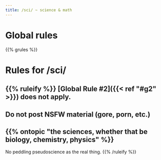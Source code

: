 ```yaml
---
title: /sci/ ~ science & math
---
```


# Global rules

{{% grules %}}


# Rules for /sci/

{{% ruleify %}}
[Global Rule #2]({{< ref "#g2" >}}) does not apply.
-
Do not post NSFW material (gore, porn, etc.)
-
{{% ontopic "the sciences, whether that be biology, chemistry, physics" %}}
-
No peddling pseudoscience as the real thing.
{{% /ruleify %}}
